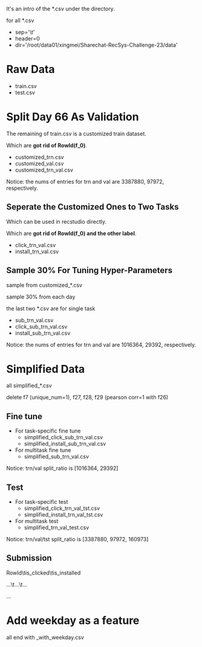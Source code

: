 It's an intro of the *.csv under the directory.

for all *.csv
- sep='\t' 
- header=0 
- dir='/root/data01/xingmei/Sharechat-RecSys-Challenge-23/data'

# Raw Data

- train.csv
- test.csv

# Split Day 66 As Validation

The remaining of train.csv is a customized train dataset.

Which are **got rid of RowId(f_0)**.

- customized_trn.csv
- customized_val.csv
- customized_trn_val.csv

Notice: the nums of entries for trn and val are 3387880, 97972, respectively.

## Seperate the Customized Ones to Two Tasks

Which can be used in recstudio directly.

Which are **got rid of RowId(f_0) and the other label**.

- click_trn_val.csv
- install_trn_val.csv

## Sample 30% For Tuning Hyper-Parameters

sample from customized_*.csv

sample 30% from each day

the last two *.csv are for single task

- sub_trn_val.csv
- click_sub_trn_val.csv
- install_sub_trn_val.csv

Notice: the nums of entries for trn and val are 1016364, 29392, respectively.


# Simplified Data

all simplified_*.csv

delete f7 (unique_num=1), f27, f28, f29 (pearson corr=1 with f26)

## Fine tune

- For task-specific fine tune
  - simplified_click_sub_trn_val.csv
  - simplified_install_sub_trn_val.csv
- For multitask fine tune
  - simplified_sub_trn_val.csv

Notice: trn/val split_ratio is [1016364, 29392]

## Test
- For task-specific test
  - simplified_click_trn_val_tst.csv
  - simplified_install_trn_val_tst.csv
- For multitask test
  - simplified_trn_val_test.csv

Notice: trn/val/tst split_ratio is [3387880, 97972, 160973]

## Submission

RowId\tis_clicked\tis_installed

...\t...\t...

...

# Add weekday as a feature

all end with _with_weekday.csv
